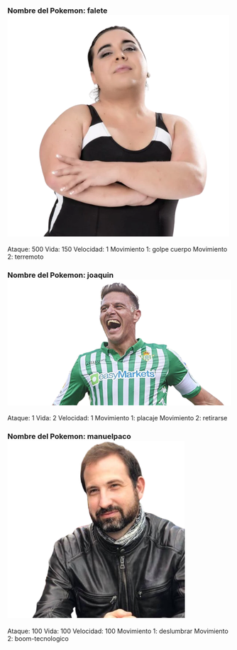 ### Nombre del Pokemon: falete![alt text](../images/falete.png)
Ataque: 500
Vida: 150
Velocidad: 1
Movimiento 1: golpe cuerpo
Movimiento 2: terremoto
### Nombre del Pokemon: joaquin![alt text](../images/joaquin.png)
Ataque: 1
Vida: 2
Velocidad: 1
Movimiento 1: placaje
Movimiento 2: retirarse
### Nombre del Pokemon: manuelpaco![alt text](../images/manuelpaco.png)
Ataque: 100
Vida: 100
Velocidad: 100
Movimiento 1: deslumbrar
Movimiento 2: boom-tecnologico
